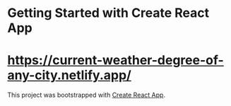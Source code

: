 # Getting Started with Create React App
# https://current-weather-degree-of-any-city.netlify.app/

This project was bootstrapped with [Create React App](https://github.com/facebook/create-react-app).

